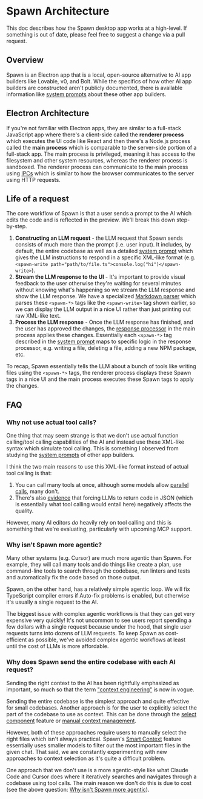 # Spawn Architecture

This doc describes how the Spawn desktop app works at a high-level. If something is out of date, please feel free to suggest a change via a pull request.

## Overview

Spawn is an Electron app that is a local, open-source alternative to AI app builders like Lovable, v0, and Bolt. While the specifics of how other AI app builders are constructed aren't publicly documented, there is available information like [system prompts](https://github.com/x1xhlol/system-prompts-and-models-of-ai-tools) about these other app builders.

## Electron Architecture

If you're not familiar with Electron apps, they are similar to a full-stack JavaScript app where there's a client-side called the **renderer process** which executes the UI code like React and then there's a Node.js process called the **main process** which is comparable to the server-side portion of a full-stack app. The main process is privileged, meaning it has access to the filesystem and other system resources, whereas the renderer process is sandboxed. The renderer process can communicate to the main process using [IPCs](https://en.wikipedia.org/wiki/Inter-process_communication) which is similar to how the browser communicates to the server using HTTP requests.

## Life of a request

The core workflow of Spawn is that a user sends a prompt to the AI which edits the code and is reflected in the preview. We'll break this down step-by-step.

1. **Constructing an LLM request** - the LLM request that Spawn sends consists of much more than the prompt (i.e. user input). It includes, by default, the entire codebase as well as a detailed [system prompt](https://github.com/spawn-sh/spawn/blob/main/src/prompts/system_prompt.ts) which gives the LLM instructions to respond in a specific XML-like format (e.g. `<spawn-write path="path/to/file.ts">console.log("hi")</spawn-write>`).
2. **Stream the LLM response to the UI** - It's important to provide visual feedback to the user otherwise they're waiting for several minutes without knowing what's happening so we stream the LLM response and show the LLM response. We have a specialized [Markdown parser](https://github.com/spawn-sh/spawn/blob/main/src/components/chat/SpawnMarkdownParser.tsx) which parses these `<spawn-*>` tags like the `<spawn-write>` tag shown earlier, so we can display the LLM output in a nice UI rather than just printing out raw XML-like text.
3. **Process the LLM response** - Once the LLM response has finished, and the user has approved the changes, the [response processor](https://github.com/spawn-sh/spawn/blob/main/src/ipc/processors/response_processor.ts) in the main process applies these changes. Essentially each `<spawn-*>` tag described in the [system prompt](https://github.com/spawn-sh/spawn/blob/main/src/prompts/system_prompt.ts) maps to specific logic in the response processor, e.g. writing a file, deleting a file, adding a new NPM package, etc.

To recap, Spawn essentially tells the LLM about a bunch of tools like writing files using the `<spawn-*>` tags, the renderer process displays these Spawn tags in a nice UI and the main process executes these Spawn tags to apply the changes.

## FAQ

### Why not use actual tool calls?

One thing that may seem strange is that we don't use actual function calling/tool calling capabilities of the AI and instead use these XML-like syntax which simulate tool calling. This is something I observed from studying the [system prompts](https://github.com/x1xhlol/system-prompts-and-models-of-ai-tools) of other app builders.

I think the two main reasons to use this XML-like format instead of actual tool calling is that:

1. You can call many tools at once, although some models allow [parallel calls](https://platform.openai.com/docs/guides/function-calling/parallel-function-calling#parallel-function-calling), many don't.
2. There's also [evidence](https://aider.chat/2024/08/14/code-in-json.html) that forcing LLMs to return code in JSON (which is essentially what tool calling would entail here) negatively affects the quality.

However, many AI editors _do_ heavily rely on tool calling and this is something that we're evaluating, particularly with upcoming MCP support.

### Why isn't Spawn more agentic?

Many other systems (e.g. Cursor) are much more agentic than Spawn. For example, they will call many tools and do things like create a plan, use command-line tools to search through the codebase, run linters and tests and automatically fix the code based on those output.

Spawn, on the other hand, has a relatively simple agentic loop. We will fix TypeScript compiler errors if Auto-fix problems is enabled, but otherwise it's usually a single request to the AI.

The biggest issue with complex agentic workflows is that they can get very expensive very quickly! It's not uncommon to see users report spending a few dollars with a single request because under the hood, that single user requests turns into dozens of LLM requests. To keep Spawn as cost-efficient as possible, we've avoided complex agentic workflows at least until the cost of LLMs is more affordable.

### Why does Spawn send the entire codebase with each AI request?

Sending the right context to the AI has been rightfully emphasized as important, so much so that the term ["context engineering"](https://www.philschmid.de/context-engineering) is now in vogue.

Sending the entire codebase is the simplest approach and quite effective for small codebases. Another approach is for the user to explicitly select the part of the codebase to use as context. This can be done through the [select component](https://www.spawn.sh/docs/releases/0.8.0) feature or [manual context management](https://www.spawn.sh/docs/guides/large-apps#manual-context-management).

However, both of these approaches require users to manually select the right files which isn't always practical. Spawn's [Smart Context](https://www.spawn.sh/docs/guides/ai-models/pro-modes#smart-context) feature essentially uses smaller models to filter out the most important files in the given chat. That said, we are constantly experimenting with new approaches to context selection as it's quite a difficult problem.

One approach that we don't use is a more agentic-style like what Claude Code and Cursor does where it iteratively searches and navigates through a codebase using tool calls. The main reason we don't do this is due to cost (see the above question: [Why isn't Spawn more agentic](#why-isnt-spawn-more-agentic)).
